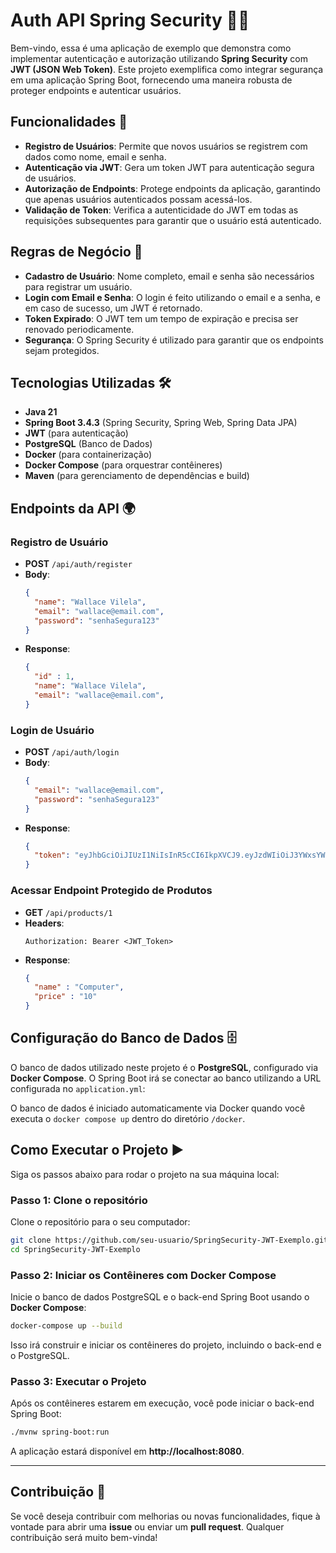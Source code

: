 # Auth API Spring Security 🔐🚀

Bem-vindo, essa é uma aplicação de exemplo que demonstra como implementar autenticação e autorização utilizando **Spring Security** com **JWT (JSON Web Token)**. Este projeto exemplifica como integrar segurança em uma aplicação Spring Boot, fornecendo uma maneira robusta de proteger endpoints e autenticar usuários.

## **Funcionalidades** 🚀

- **Registro de Usuários**: Permite que novos usuários se registrem com dados como nome, email e senha.
- **Autenticação via JWT**: Gera um token JWT para autenticação segura de usuários.
- **Autorização de Endpoints**: Protege endpoints da aplicação, garantindo que apenas usuários autenticados possam acessá-los.
- **Validação de Token**: Verifica a autenticidade do JWT em todas as requisições subsequentes para garantir que o usuário está autenticado.

## **Regras de Negócio** 📌

- **Cadastro de Usuário**: Nome completo, email e senha são necessários para registrar um usuário.
- **Login com Email e Senha**: O login é feito utilizando o email e a senha, e em caso de sucesso, um JWT é retornado.
- **Token Expirado**: O JWT tem um tempo de expiração e precisa ser renovado periodicamente.
- **Segurança**: O Spring Security é utilizado para garantir que os endpoints sejam protegidos.

## **Tecnologias Utilizadas** 🛠️

- **Java 21**
- **Spring Boot 3.4.3** (Spring Security, Spring Web, Spring Data JPA)
- **JWT** (para autenticação)
- **PostgreSQL** (Banco de Dados)
- **Docker** (para containerização)
- **Docker Compose** (para orquestrar contêineres)
- **Maven** (para gerenciamento de dependências e build)

## **Endpoints da API** 🌍

### **Registro de Usuário**
- **POST** `/api/auth/register`
- **Body**:
  ```json
  {
    "name": "Wallace Vilela",
    "email": "wallace@email.com",
    "password": "senhaSegura123"
  }
  ```
- **Response**:
  ```json
  {
    "id" : 1,
    "name": "Wallace Vilela",
    "email": "wallace@email.com",
  }
  ```

### **Login de Usuário**
- **POST** `/api/auth/login`
- **Body**:
  ```json
  {
    "email": "wallace@email.com",
    "password": "senhaSegura123"
  }
  ```
- **Response**:
  ```json
  {
    "token": "eyJhbGciOiJIUzI1NiIsInR5cCI6IkpXVCJ9.eyJzdWIiOiJ3YWxsYWNlQGVtYWlsLmNvbSIsInVzZXJJZCI6MSwibmFtZSI6IldhbGxhY2UgVmlsZWxhIiwiZXhwIjoxNjcwNTMyNjY3LCJpYXQiOjE2NzA1Mjg2NjcsImlzcyI6ImF1dGgtcHJvamVjdC1hcGkiLCJ1c2VySWQiOjF9.WmeFVhSAt5o6EmG0E6V3u8HAdTpYph1hNqaZCNmn33A"
  }
  ```

### **Acessar Endpoint Protegido de Produtos**
- **GET** `/api/products/1`
- **Headers**:
  ```plaintext
  Authorization: Bearer <JWT_Token>
  ```
- **Response**:
  ```json
  {
    "name" : "Computer",
    "price" : "10"
  }
  ```

## **Configuração do Banco de Dados** 🗄️

O banco de dados utilizado neste projeto é o **PostgreSQL**, configurado via **Docker Compose**. O Spring Boot irá se conectar ao banco utilizando a URL configurada no `application.yml`:


O banco de dados é iniciado automaticamente via Docker quando você executa o `docker compose up` dentro do diretório `/docker`.

## **Como Executar o Projeto** ▶️

Siga os passos abaixo para rodar o projeto na sua máquina local:

### Passo 1: Clone o repositório

Clone o repositório para o seu computador:

```bash
git clone https://github.com/seu-usuario/SpringSecurity-JWT-Exemplo.git
cd SpringSecurity-JWT-Exemplo
```

### Passo 2: Iniciar os Contêineres com Docker Compose

Inicie o banco de dados PostgreSQL e o back-end Spring Boot usando o **Docker Compose**:

```bash
docker-compose up --build
```

Isso irá construir e iniciar os contêineres do projeto, incluindo o back-end e o PostgreSQL.

### Passo 3: Executar o Projeto

Após os contêineres estarem em execução, você pode iniciar o back-end Spring Boot:

```bash
./mvnw spring-boot:run
```

A aplicação estará disponível em **http://localhost:8080**.

---

## **Contribuição** 🤝

Se você deseja contribuir com melhorias ou novas funcionalidades, fique à vontade para abrir uma **issue** ou enviar um **pull request**. Qualquer contribuição será muito bem-vinda!
